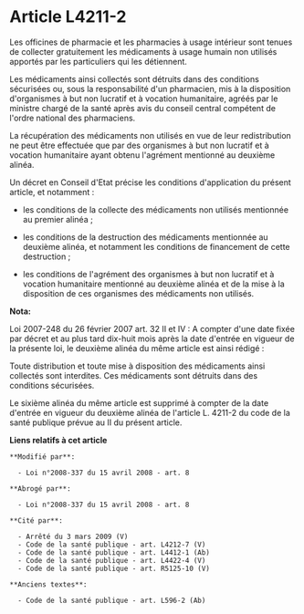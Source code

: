 # Article L4211-2

Les officines de pharmacie et les pharmacies à usage intérieur sont tenues de collecter gratuitement les médicaments à usage
humain non utilisés apportés par les particuliers qui les détiennent. 

Les médicaments ainsi collectés sont détruits dans des conditions sécurisées ou, sous la responsabilité d'un pharmacien, mis
à la disposition d'organismes à but non lucratif et à vocation humanitaire, agréés par le ministre chargé de la santé après
avis du conseil central compétent de l'ordre national des pharmaciens. 

La récupération des médicaments non utilisés en vue de leur redistribution ne peut être effectuée que par des organismes à
but non lucratif et à vocation humanitaire ayant obtenu l'agrément mentionné au deuxième alinéa. 

Un décret en Conseil d'Etat précise les conditions d'application du présent article, et notamment : 

- les conditions de la collecte des médicaments non utilisés mentionnée au premier alinéa ; 

- les conditions de la destruction des médicaments mentionnée au deuxième alinéa, et notamment les conditions de financement
de cette destruction ; 

- les conditions de l'agrément des organismes à but non lucratif et à vocation humanitaire mentionné au deuxième alinéa et de
la mise à la disposition de ces organismes des médicaments non utilisés.

**Nota:**

Loi 2007-248 du 26 février 2007 art. 32 II et IV : A compter d'une date fixée par décret et au plus tard dix-huit mois après
la date d'entrée en vigueur de la présente loi, le deuxième alinéa du même article est ainsi rédigé : 

Toute distribution et toute mise à disposition des médicaments ainsi collectés sont interdites. Ces médicaments sont détruits
dans des conditions sécurisées. 

Le sixième alinéa du même article est supprimé à compter de la date d'entrée en vigueur du deuxième alinéa de l'article L.
4211-2 du code de la santé publique prévue au II du présent article.

**Liens relatifs à cet article**

	**Modifié par**:

	  - Loi n°2008-337 du 15 avril 2008 - art. 8

	**Abrogé par**:

	  - Loi n°2008-337 du 15 avril 2008 - art. 8

	**Cité par**:

	  - Arrêté du 3 mars 2009 (V)
	  - Code de la santé publique - art. L4212-7 (V)
	  - Code de la santé publique - art. L4412-1 (Ab)
	  - Code de la santé publique - art. L4422-4 (V)
	  - Code de la santé publique - art. R5125-10 (V)

	**Anciens textes**:

	  - Code de la santé publique - art. L596-2 (Ab)

